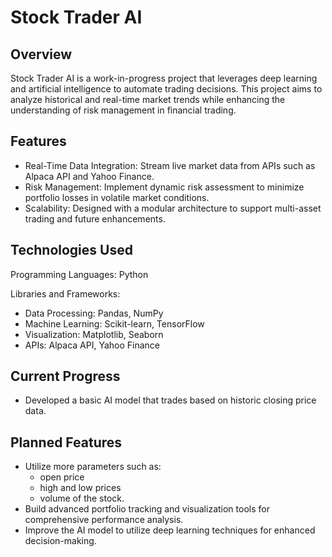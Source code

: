 # Stock Trader AI

## Overview

Stock Trader AI is a work-in-progress project that leverages deep learning and artificial 
intelligence to automate trading decisions. This project aims to analyze historical and 
real-time market trends while enhancing the understanding of risk management in financial trading.

## Features

- Real-Time Data Integration: Stream live market data from APIs such as Alpaca API and Yahoo Finance.
- Risk Management: Implement dynamic risk assessment to minimize portfolio losses in volatile market conditions.
- Scalability: Designed with a modular architecture to support multi-asset trading and future enhancements.

## Technologies Used

Programming Languages: Python

Libraries and Frameworks:
- Data Processing: Pandas, NumPy
- Machine Learning: Scikit-learn, TensorFlow
- Visualization: Matplotlib, Seaborn
- APIs: Alpaca API, Yahoo Finance

## Current Progress

- Developed a basic AI model that trades based on historic closing price data.

## Planned Features

- Utilize more parameters such as:
    - open price 
    - high and low prices
    - volume of the stock.
- Build advanced portfolio tracking and visualization tools for comprehensive performance analysis.
- Improve the AI model to utilize deep learning techniques for enhanced decision-making.
